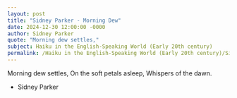 ```yaml
---
layout: post
title: "Sidney Parker - Morning Dew"
date: 2024-12-30 12:00:00 -0000
author: Sidney Parker
quote: "Morning dew settles,"
subject: Haiku in the English-Speaking World (Early 20th century)
permalink: /Haiku in the English-Speaking World (Early 20th century)/Sidney Parker/Sidney Parker - Morning Dew
---
```


Morning dew settles,
On the soft petals asleep,
Whispers of the dawn.

- Sidney Parker
